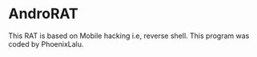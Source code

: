 # AndroRAT
This RAT is based on Mobile hacking i.e, reverse shell. This program was coded by PhoenixLalu. 
